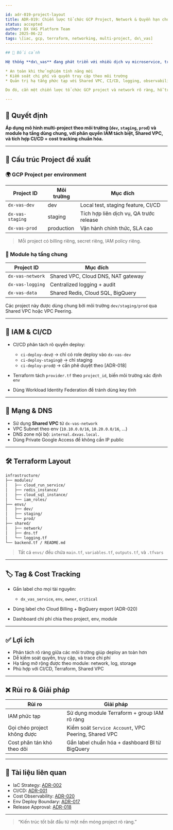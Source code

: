 ```yaml
---

id: adr-019-project-layout
title: ADR-019: Chiến lược tổ chức GCP Project, Network & Quyền hạn cho hệ thống dx\_vas
status: accepted
author: DX VAS Platform Team
date: 2025-06-22
tags: \[iac, gcp, terraform, networking, multi-project, dx\_vas]
----------------------------------------------------------------

## 📌 Bối cảnh

Hệ thống **dx\_vas** đang phát triển với nhiều dịch vụ microservice, triển khai qua nhiều môi trường (`dev`, `staging`, `production`) và cần tách biệt rõ ràng để đảm bảo:

* An toàn khi thử nghiệm tính năng mới
* Kiểm soát chi phí và quyền truy cập theo môi trường
* Quản trị hạ tầng phức tạp với Shared VPC, CI/CD, logging, observability

Do đó, cần một chiến lược tổ chức GCP project và network rõ ràng, hỗ trợ IaC, RBAC, giám sát và scale tốt.

---
```


## 🧠 Quyết định

**Áp dụng mô hình multi-project theo môi trường (`dev`, `staging`, `prod`) và module hạ tầng dùng chung, với phân quyền IAM tách biệt, Shared VPC, và tích hợp CI/CD + cost tracking chuẩn hóa.**

---

## 🧭 Cấu trúc Project đề xuất

### 🌍 GCP Project per environment

| Project ID       | Môi trường | Mục đích                                |
| ---------------- | ---------- | --------------------------------------- |
| `dx-vas-dev`     | dev        | Local test, staging feature, CI/CD      |
| `dx-vas-staging` | staging    | Tích hợp liên dịch vụ, QA trước release |
| `dx-vas-prod`    | production | Vận hành chính thức, SLA cao            |

> Mỗi project có billing riêng, secret riêng, IAM policy riêng.

### 🧱 Module hạ tầng chung

| Project ID       | Mục đích                           |
| ---------------- | ---------------------------------- |
| `dx-vas-network` | Shared VPC, Cloud DNS, NAT gateway |
| `dx-vas-logging` | Centralized logging + audit        |
| `dx-vas-data`    | Shared Redis, Cloud SQL, BigQuery  |

Các project này được dùng chung bởi môi trường `dev/staging/prod` qua Shared VPC hoặc VPC Peering.

---

## 🔐 IAM & CI/CD

* CI/CD phân tách rõ quyền deploy:

  * `ci-deploy-dev@` → chỉ có role deploy vào `dx-vas-dev`
  * `ci-deploy-staging@` → chỉ staging
  * `ci-deploy-prod@` → cần phê duyệt theo \[ADR-018]

* Terraform tách `provider.tf` theo `project_id`, biến môi trường xác định `env`

* Dùng Workload Identity Federation để tránh dùng key tĩnh

---

## 📡 Mạng & DNS

* Sử dụng **Shared VPC** từ `dx-vas-network`
* VPC Subnet theo env (`10.10.0.0/16`, `10.20.0.0/16`, ...)
* DNS zone nội bộ: `internal.dxvas.local.`
* Dùng Private Google Access để không cần IP public

---

## 🛠 Terraform Layout

```bash
infrastructure/
├── modules/
│   ├── cloud_run_service/
│   ├── redis_instance/
│   ├── cloud_sql_instance/
│   └── iam_roles/
├── envs/
│   ├── dev/
│   ├── staging/
│   └── prod/
├── shared/
│   ├── network/
│   ├── dns.tf
│   └── logging.tf
└── backend.tf / README.md
```

> Tất cả `envs/` đều chứa `main.tf`, `variables.tf`, `outputs.tf`, và `.tfvars`

---

## 🏷️ Tag & Cost Tracking

* Gắn label cho mọi tài nguyên:

  * `dx_vas_service`, `env`, `owner`, `critical`
* Dùng label cho Cloud Billing + BigQuery export (ADR-020)
* Dashboard chi phí chia theo project, env, module

---

## ✅ Lợi ích

* Phân tách rõ ràng giữa các môi trường giúp deploy an toàn hơn
* Dễ kiểm soát quyền, truy cập, và trace chi phí
* Hạ tầng mở rộng được theo module: network, log, storage
* Phù hợp với CI/CD, Terraform, Shared VPC

---

## ❌ Rủi ro & Giải pháp

| Rủi ro                      | Giải pháp                                            |
| --------------------------- | ---------------------------------------------------- |
| IAM phức tạp                | Sử dụng module Terraform + group IAM rõ ràng         |
| Gọi chéo project không được | Kiểm soát `Service Account`, VPC Peering, Shared VPC |
| Cost phân tán khó theo dõi  | Gắn label chuẩn hóa + dashboard BI từ BigQuery       |

---

## 📎 Tài liệu liên quan

* IaC Strategy: [ADR-002](./adr-002-iac.md)
* CI/CD: [ADR-001](./adr-001-ci-cd.md)
* Cost Observability: [ADR-020](./adr-020-cost-observability.md)
* Env Deploy Boundary: [ADR-017](./adr-017-env-deploy-boundary.md)
* Release Approval: [ADR-018](./adr-018-release-approval-policy.md)

---

> “Kiến trúc tốt bắt đầu từ một nền móng project rõ ràng.”
